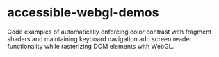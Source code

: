 # accessible-webgl-demos

Code examples of automatically enforcing color contrast with fragment shaders and maintaining keyboard navigation adn screen reader functionality while rasterizing DOM elements with WebGL.
